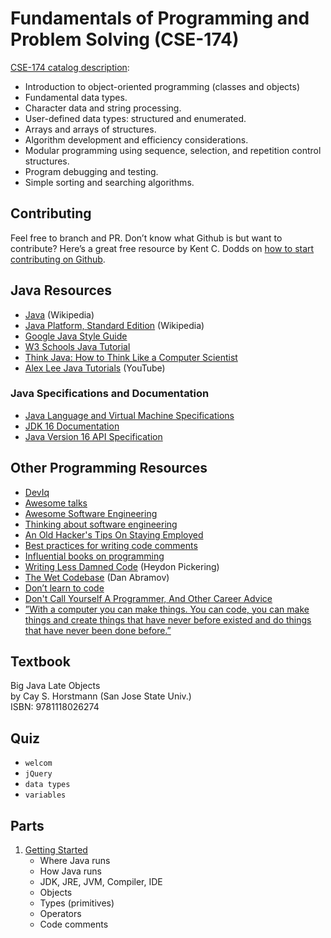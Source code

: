 # Fundamentals of Programming and Problem Solving (CSE-174)
[CSE-174 catalog description](https://www.miamioh.edu/cec/academics/departments/cse/academics/course-descriptions/cse-174/index.html):
- Introduction to object-oriented programming (classes and objects)
- Fundamental data types.
- Character data and string processing.
- User-defined data types: structured and enumerated.
- Arrays and arrays of structures.
- Algorithm development and efficiency considerations. 
- Modular programming using sequence, selection, and repetition control structures.
- Program debugging and testing.
- Simple sorting and searching algorithms.

## Contributing
Feel free to branch and PR. Don’t know what Github is but want to contribute? Here’s a great free resource by Kent C. Dodds on [how to start contributing on Github](https://egghead.io/courses/how-to-contribute-to-an-open-source-project-on-github).

## Java Resources
- [Java](https://en.wikipedia.org/wiki/Java_(programming_language)) (Wikipedia)
- [Java Platform, Standard Edition](https://en.wikipedia.org/wiki/Java_Platform,_Standard_Edition) (Wikipedia)
- [Google Java Style Guide](https://google.github.io/styleguide/javaguide.html)
- [W3 Schools Java Tutorial](https://www.w3schools.com/java/default.asp)
- [Think Java: How to Think Like a Computer Scientist](https://greenteapress.com/thinkjava6/html/index.html)
- [Alex Lee Java Tutorials](https://www.youtube.com/channel/UC_fFL5jgoCOrwAVoM_fBYwA) (YouTube)

### Java Specifications and Documentation
- [Java Language and Virtual Machine Specifications](https://docs.oracle.com/javase/specs/)
- [JDK 16 Documentation](https://docs.oracle.com/en/java/javase/16/)
- [Java Version 16 API Specification](https://docs.oracle.com/en/java/javase/16/docs/api/index.html)

## Other Programming Resources
- [DevIq](https://deviq.com/)
- [Awesome talks](https://github.com/JanVanRyswyck/awesome-talks)
- [Awesome Software Engineering](https://github.com/rolanddb/awesome-software-engineering)
- [Thinking about software engineering](https://nintil.com/programming)
- [An Old Hacker's Tips On Staying Employed](https://madned.substack.com/p/an-old-hackers-tips-on-staying-employed)
- [Best practices for writing code comments](https://stackoverflow.blog/2021/07/05/best-practices-for-writing-code-comments/)
- [Influential books on programming](https://github.com/cs-books/influential-cs-books?utm_source=hackernewsletter&utm_medium=email&utm_term=books)
- [Writing Less Damned Code](https://youtu.be/tzfHlEFd2Fk) (Heydon Pickering)
- [The Wet Codebase](https://www.deconstructconf.com/2019/dan-abramov-the-wet-codebase) (Dan Abramov)
- [Don’t learn to code](https://daedtech.com/dont-learn-to-code-learn-to-automate/)
- [Don't Call Yourself A Programmer, And Other Career Advice](https://www.kalzumeus.com/2011/10/28/dont-call-yourself-a-programmer/)
- [”With a computer you can make things. You can code, you can make things and create things that have never before existed and do things that have never been done before.”](https://impossiblehq.com/an-unexpected-ass-kicking/)

## Textbook
Big Java Late Objects  
by Cay S. Horstmann (San Jose State Univ.)  
ISBN: 9781118026274

## Quiz
- `welcom`
- `jQuery`
- `data types`
- `variables`

## Parts
1. [Getting Started](https://github.com/LukasMurdock/cse-174/blob/main/01-GettingStarted.md)
    - Where Java runs
    - How Java runs
    - JDK, JRE, JVM, Compiler, IDE
    - Objects
    - Types (primitives)
    - Operators
    - Code comments
